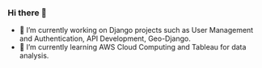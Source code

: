 ### Hi there 👋

- 🔭 I’m currently working on Django projects such as User Management and Authentication, API Development, Geo-Django.
- 🌱 I’m currently learning AWS Cloud Computing and Tableau for data analysis.

<!--
**kechcole/kechcole** is a ✨ _special_ ✨ repository because its `README.md` (this file) appears on your GitHub profile.

Here are some ideas to get you started:

- 🔭 I’m currently working on ...
- 🌱 I’m currently learning ...
- 👯 I’m looking to collaborate on ...
- 🤔 I’m looking for help with ...
- 💬 Ask me about ...
- 📫 How to reach me: ...
- 😄 Pronouns: ...
- ⚡ Fun fact: ...
-->
